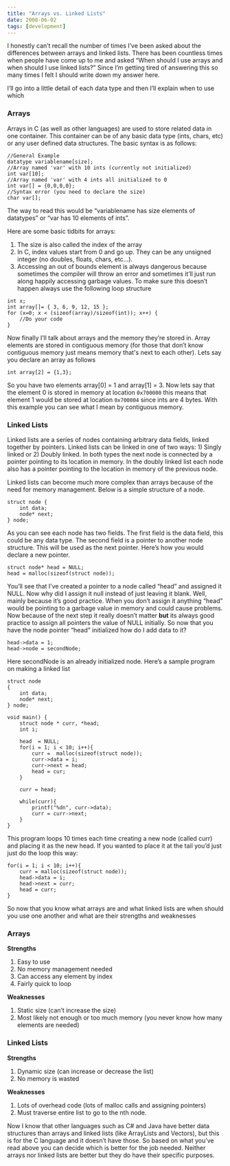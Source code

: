 ```yaml
---
title: "Arrays vs. Linked Lists"
date: 2008-06-02
tags: [development]
---
```

I honestly can’t recall the number of times I’ve been asked about the differences between arrays and linked lists. There has been countless times when people have come up to me and asked “When should I use arrays and when should I use linked lists?” Since I’m getting tired of answering this so many times I felt I should write down my answer here.

I’ll go into a little detail of each data type and then I’ll explain when to use which

### Arrays
Arrays in C (as well as other languages) are used to store related data in one container. This container can be of any basic data type (ints, chars, etc) or any user defined data structures. The basic syntax is as follows:

```
//General Example
datatype variablename[size];
//Array named 'var' with 10 ints (currently not initialized)
int var[10];
//Array named 'var' with 4 ints all initialized to 0
int var[] = {0,0,0,0};
//Syntax error (you need to declare the size)
char var[];
```
The way to read this would be “variablename has size elements of datatypes” or “var has 10 elements of ints”.

Here are some basic tidbits for arrays:
1. The size is also called the index of the array
2. In C, index values start from 0 and go up. They can be any unsigned integer (no doubles, floats, chars, etc…).
3. Accessing an out of bounds element is always dangerous because sometimes the compiler will throw an error and sometimes it’ll just run along happily accessing garbage values. To make sure this doesn’t happen always use the following loop structure

```
int x;
int array[]= { 3, 6, 9, 12, 15 };
for (x=0; x < (sizeof(array)/sizeof(int)); x++) {
    //Do your code
}
```
Now finally I’ll talk about arrays and the memory they’re stored in. Array elements are stored in contiguous memory (for those that don’t know contiguous memory just means memory that's next to each other).
Lets say you declare an array as follows

```
int array[2] = {1,3};
```

So you have two elements array[0] = 1 and array[1] = 3. Now lets say that the element 0 is stored in memory at location `0x700000`
this means that element 1 would be stored at location `0x700004`
since ints are 4 bytes. With this example you can see what I mean by contiguous memory.

### Linked Lists
Linked lists are a series of nodes containing arbitrary data fields, linked together by pointers. Linked lists can be linked in one of two ways: 1) Singly linked or 2) Doubly linked. In both types the next node is connected by a pointer pointing to its location in memory. In the doubly linked list each node also has a pointer pointing to the location in memory of the previous node.

Linked lists can become much more complex than arrays because of the need for memory management. Below is a simple structure of a node.

```
struct node {
    int data;
    node* next;
} node;
```
As you can see each node has two fields. The first field is the data field, this could be any data type. The second field is a pointer to another node structure. This will be used as the next pointer. Here’s how you would declare a new pointer.

```
struct node* head = NULL;
head = malloc(sizeof(struct node));
```
You’ll see that I’ve created a pointer to a node called “head” and assigned it NULL. Now why did I assign it null instead of just leaving it blank. Well, mainly because it’s good practice. When you don’t assign it anything “head” would be pointing to a garbage value in memory and could cause problems. Now because of the next step it really doesn’t matter **but** its always good practice to assign all pointers the value of NULL initially.
So now that you have the node pointer “head” initialized how do I add data to it?
```
head->data = 1;
head->node = secondNode;
```
Here secondNode is an already initialized node.
Here’s a sample program on making a linked list
```
struct node
{
    int data;
    node* next;
} node;

void main() {
    struct node * curr, *head;
    int i;

    head  = NULL;
    for(i = 1; i < 10; i++){
        curr =  malloc(sizeof(struct node));
        curr->data = i;
        curr->next = head;
        head = cur;
    }

    curr = head;

    while(curr){
        printf("%dn", curr->data);
        curr = curr->next;
    }
}
```
This program loops 10 times each time creating a new node (called curr) and placing it as the new head. If you wanted to place it at the tail you’d just just do the loop this way:
```
for(i = 1; i < 10; i++){
    curr = malloc(sizeof(struct node));
    head->data = i;
    head->next = curr;
    head = curr;
}
```
So now that you know what arrays are and what linked lists are when should you use one another and what are their strengths and weaknesses

### Arrays
**Strengths**
1. Easy to use
2. No memory management needed
3. Can access any element by index
4. Fairly quick to loop

**Weaknesses**
1. Static size (can’t increase the size)
2. Most likely not enough or too much memory (you never know how many elements are needed)

### Linked Lists
**Strengths**
1. Dynamic size (can increase or decrease the list)
2. No memory is wasted

**Weaknesses**
1. Lots of overhead code (lots of malloc calls and assigning pointers)
2. Must traverse entire list to go to the nth node.

Now I know that other languages such as C# and Java have better data structures than arrays and linked lists (like ArrayLists and Vectors), but this is for the C language and it doesn’t have those. So based on what you’ve read above you can decide which is better for the job needed. Neither arrays nor linked lists are better but they do have their specific purposes.
